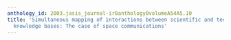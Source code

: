 ```yaml
---
anthology_id: 2003.jasis_journal-ir0anthology0volumeA54A5.10
title: 'Simultaneous mapping of interactions between scientific and technological
  knowledge bases: The case of space communications'
---
```

